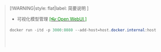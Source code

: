 <br/>

>[!WARNING|style: flat|label: 简要说明 ]
>
>- 可视化模型管理 [<span style='color:#008B00'>[👓 Open WebUI ]</span>](https://docs.openwebui.com/ ':target=_blank')
>
>```csharp
>docker run -itd -p 3000:8080 --add-host=host.docker.internal:host-gateway -v open-webui:/app/backend/data --name open-webui --restart always ghcr.io/open-webui/open-webui:main
>    
>```
>
>
>
><br/>






